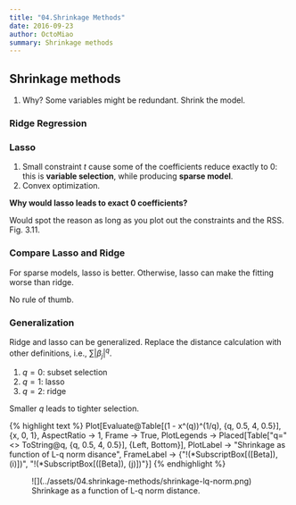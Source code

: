 ```yaml
---
title: "04.Shrinkage Methods"
date: 2016-09-23
author: OctoMiao
summary: Shrinkage methods
---
```



## Shrinkage methods

1. Why? Some variables might be redundant. Shrink the model.


### Ridge Regression


### Lasso

1. Small constraint $t$ cause some of the coefficients reduce exactly to 0: this is **variable selection**, while producing **sparse model**.
2. Convex optimization.




**Why would lasso leads to exact 0 coefficients?**

Would spot the reason as long as you plot out the constraints and the RSS. Fig. 3.11.


### Compare Lasso and Ridge

For sparse models, lasso is better. Otherwise, lasso can make the fitting worse than ridge.

No rule of thumb.


### Generalization

Ridge and lasso can be generalized. Replace the distance calculation with other definitions, i.e., $\sum \lvert \beta_j \rvert^q$.

1. $q=0$: subset selection
2. $q=1$: lasso
3. $q=2$: ridge


Smaller $q$ leads to tighter selection.

{% highlight text %}
Plot[Evaluate@Table[(1 - x^(q))^(1/q), {q, 0.5, 4, 0.5}], {x, 0, 1},
 AspectRatio -> 1, Frame -> True,
 PlotLegends ->
  Placed[Table["q=" <> ToString@q, {q, 0.5, 4, 0.5}], {Left, Bottom}],
  PlotLabel -> "Shrinkage as function of L-q norm disance",
 FrameLabel -> {"\!\(\*SubscriptBox[\(\[Beta]\), \(i\)]\)",
   "\!\(\*SubscriptBox[\(\[Beta]\), \(j\)]\)"}]
{% endhighlight %}



<figure markdown="1">
![](../assets/04.shrinkage-methods/shrinkage-lq-norm.png)
<figcaption markdown="1">
Shrinkage as a function of L-q norm distance.
</figcaption>
</figure>
